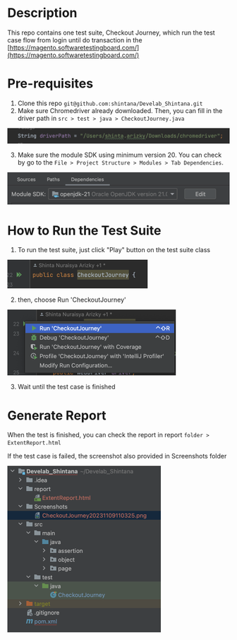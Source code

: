 # Description
This repo contains one test suite, Checkout Journey, which run the test case flow from login until do transaction in the [https://magento.softwaretestingboard.com/](https://magento.softwaretestingboard.com/) 

# Pre-requisites
1. Clone this repo `git@github.com:shintana/Develab_Shintana.git`
2. Make sure Chromedriver already downloaded. Then, you can fill in the driver path in `src > test > java > CheckoutJourney.java`
<img width="557" alt="Screenshot 2023-11-09 at 13 53 04" src="https://github.com/shintana/Develab_Shintana/blob/main/Screenshot%202023-11-09%20at%2013.53.04.png">

3. Make sure the module SDK using minimum version 20. You can check by go to the `File > Project Structure > Modules > Tab Dependencies`.
 <img width="506" alt="Screenshot 2023-11-09 at 13 54 50" src="https://github.com/shintana/Develab_Shintana/blob/main/Screenshot%202023-11-09%20at%2013.54.50.png">

# How to Run the Test Suite
1. To run the test suite, just click "Play" button on the test suite class

<img width="318" alt="Screenshot 2023-11-09 at 13 37 35" src="https://github.com/shintana/Develab_Shintana/blob/main/Screenshot%202023-11-09%20at%2013.37.35.png">

2. then, choose Run 'CheckoutJourney'

<img width="382" alt="Screenshot 2023-11-09 at 13 37 49" src="https://github.com/shintana/Develab_Shintana/blob/main/Screenshot%202023-11-09%20at%2013.37.49.png">

3. Wait until the test case is finished

# Generate Report
When the test is finished, you can check the report in report `folder > ExtentReport.html`

If the test case is failed, the screenshot also provided in Screenshots folder

<img width="348" alt="Screenshot 2023-11-09 at 13 42 37" src="https://github.com/shintana/Develab_Shintana/blob/main/Screenshot%202023-11-09%20at%2013.42.37.png">


